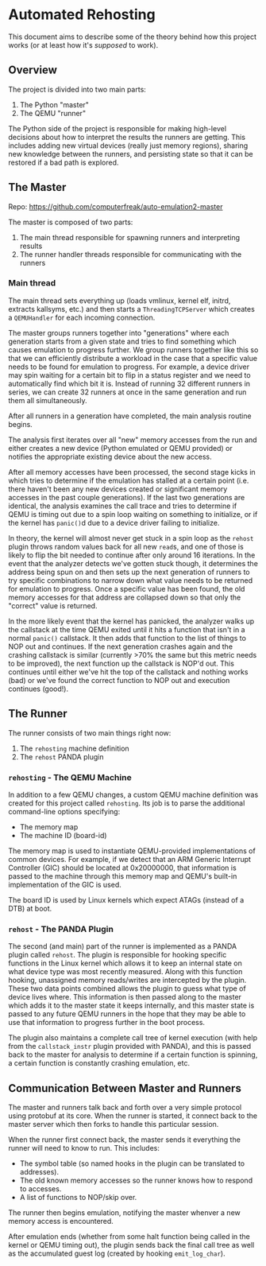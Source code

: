 # Automated Rehosting

This document aims to describe some of the theory behind how this project works (or
at least how it's _supposed_ to work).


## Overview

The project is divided into two main parts:

1. The Python "master"
2. The QEMU "runner"

The Python side of the project is responsible for making high-level decisions about
how to interpret the results the runners are getting. This includes adding new
virtual devices (really just memory regions), sharing new knowledge between the
runners, and persisting state so that it can be restored if a bad path is explored.


## The Master

Repo: https://github.com/computerfreak/auto-emulation2-master

The master is composed of two parts:

1. The main thread responsible for spawning runners and interpreting results
2. The runner handler threads responsible for communicating with the runners


### Main thread

The main thread sets everything up (loads vmlinux, kernel elf, initrd, extracts
kallsyms, etc.) and then starts a `ThreadingTCPServer` which creates a `QEMUHandler`
for each incoming connection.

The master groups runners together into "generations" where each generation starts
from a given state and tries to find something which causes emulation to progress further.
We group runners together like this so that we can efficiently distribute a workload in the
case that a specific value needs to be found for emulation to progress. For example, a
device driver may spin waiting for a certain bit to flip in a status register and
we need to automatically find which bit it is. Instead of running 32 different runners
in series, we can create 32 runners at once in the same generation and run them all
simultaneously.

After all runners in a generation have completed, the main analysis routine begins.

The analysis first iterates over all "new" memory accesses from the run and either creates
a new device (Python emulated or QEMU provided) or notifies the appropriate existing device
about the new access.

After all memory accesses have been processed, the second stage kicks in which tries
to determine if the emulation has stalled at a certain point (i.e. there haven't been any
new devices created or significant memory accesses in the past couple generations).
If the last two generations are identical, the analysis examines the call trace and
tries to determine if QEMU is timing out due to a spin loop waiting on something to initialize,
or if the kernel has `panic()`d due to a device driver failing to initialize.

In theory, the kernel will almost never get stuck in a spin loop as the `rehost` plugin
throws random values back for all new `read`s, and one of those is likely to flip the bit
needed to continue after only around 16 iterations. In the event that the analyzer detects
we've gotten stuck though, it determines the address being spun on and then
sets up the next generation of runners to try specific combinations to narrow down
what value needs to be returned for emulation to progress. Once a specific value has been found,
the old memory accesses for that address are collapsed down so that only the "correct" value
is returned.

In the more likely event that the kernel has panicked, the analyzer walks up the callstack
at the time QEMU exited until it hits a function that isn't in a normal `panic()` callstack.
It then adds that function to the list of things to NOP out and continues. If the next
generation crashes again and the crashing callstack is similar (currently >70% the same
but this metric needs to be improved), the next function up the callstack is NOP'd out.
This continues until either we've hit the top of the callstack and nothing works (bad) or
we've found the correct function to NOP out and execution continues (good!).


## The Runner

The runner consists of two main things right now:

1. The `rehosting` machine definition
2. The `rehost` PANDA plugin


### `rehosting` - The QEMU Machine

In addition to a few QEMU changes, a custom QEMU machine definition was created
for this project called `rehosting`. Its job is to parse the additional
command-line options specifying:

* The memory map
* The machine ID (board-id)

The memory map is used to instantiate QEMU-provided implementations of common devices.
For example, if we detect that an ARM Generic Interrupt Controller (GIC) should be
located at 0x20000000, that information is passed to the machine through this memory
map and QEMU's built-in implementation of the GIC is used.

The board ID is used by Linux kernels which expect ATAGs (instead of a DTB) at boot.


### `rehost` - The PANDA Plugin
The second (and main) part of the runner is implemented as a PANDA plugin
called `rehost`. The plugin is responsible for hooking specific functions
in the Linux kernel which allows it to keep an internal state on what device
type was most recently measured. Along with this function hooking, unassigned
memory reads/writes are intercepted by the plugin. These two data points combined
allows the plugin to guess what type of device lives where. This information is
then passed along to the master which adds it to the master state it keeps
internally, and this master state is passed to any future QEMU runners in the hope that
they may be able to use that information to progress further in the boot process.

The plugin also maintains a complete call tree of kernel execution (with help
from the `callstack_instr` plugin provided with PANDA), and this is passed back
to the master for analysis to determine if a certain function is spinning, a certain
function is constantly crashing emulation, etc.

## Communication Between Master and Runners

The master and runners talk back and forth over a very simple protocol using protobuf at its core.
When the runner is started, it connect back to the master server which then
forks to handle this particular session.

When the runner first connect back, the master sends it everything the runner will need
to know to run. This includes:

* The symbol table (so named hooks in the plugin can be translated to addresses).
* The old known memory accesses so the runner knows how to respond to accesses.
* A list of functions to NOP/skip over.

The runner then begins emulation, notifying the master whenver a new memory access is encountered.

After emulation ends (whether from some halt function being called in the kernel or
QEMU timing out), the plugin sends back the final call tree as well as the accumulated
guest log (created by hooking `emit_log_char`).
